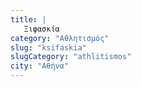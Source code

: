 ```yaml
---
title: |
   Ξιφασκία
category: "Αθλητισμός"
slug: "ksifaskia"
slugCategory: "athlitismos"
city: "Αθήνα"
---
```


